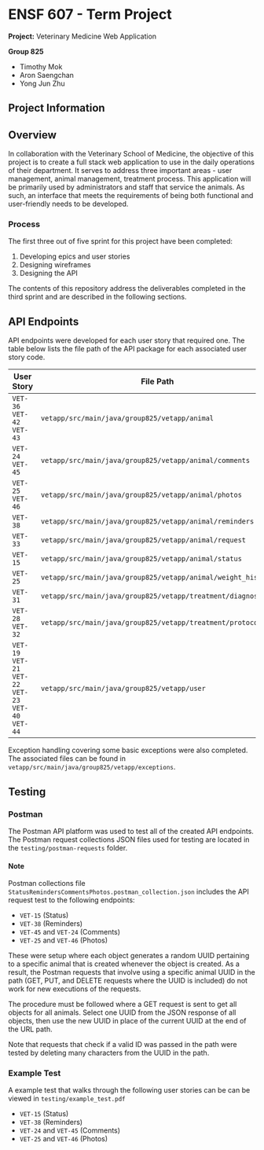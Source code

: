 # ENSF 607 - Term Project

**Project:** Veterinary Medicine Web Application

__**Group 825**__
- Timothy Mok
- Aron Saengchan
- Yong Jun Zhu

## Project Information

## Overview
In collaboration with the Veterinary School of Medicine, the objective of this project is to create a full stack web application to use in the daily operations of their department. It serves to address three important areas - user management, animal management, treatment process. This application will be primarily used by administrators and staff that service the animals. As such, an interface that meets the requirements of being both functional and user-friendly needs to be developed.

### Process
The first three out of five sprint for this project have been completed:

1. Developing epics and user stories
2. Designing wireframes
3. Designing the API

The contents of this repository address the deliverables completed in the third sprint and are described in the following sections.

## API Endpoints

API endpoints were developed for each user story that required one. The table below lists the file path of the API package for each associated user story code.

| User Story                                                                | File Path                                                    |
| ------------------------------------------------------------------------- | ------------------------------------------------------------ |
| `VET-36`</br>`VET-42`</br>`VET-43`                                        | `vetapp/src/main/java/group825/vetapp/animal`                |
| `VET-24`</br>`VET-45`                                                     | `vetapp/src/main/java/group825/vetapp/animal/comments`       |
| `VET-25`</br>`VET-46`                                                     | `vetapp/src/main/java/group825/vetapp/animal/photos`         |
| `VET-38`                                                                  | `vetapp/src/main/java/group825/vetapp/animal/reminders`      |
| `VET-33`                                                                  | `vetapp/src/main/java/group825/vetapp/animal/request`        |
| `VET-15`                                                                  | `vetapp/src/main/java/group825/vetapp/animal/status`         |
| `VET-25`                                                                  | `vetapp/src/main/java/group825/vetapp/animal/weight_history` |
| `VET-31`                                                                  | `vetapp/src/main/java/group825/vetapp/treatment/diagnosis`   |
| `VET-28`</br>`VET-32`                                                     | `vetapp/src/main/java/group825/vetapp/treatment/protocol`    |
| `VET-19`</br>`VET-21`</br>`VET-22`</br>`VET-23`</br>`VET-40`</br>`VET-44` | `vetapp/src/main/java/group825/vetapp/user`                  |

Exception handling covering some basic exceptions were also completed. The associated files can be found in `vetapp/src/main/java/group825/vetapp/exceptions`.

## Testing

### Postman 

The Postman API platform was used to test all of the created API endpoints. The Postman request collections JSON files used for testing are located in the `testing/postman-requests` folder.

#### Note

Postman collections file `StatusRemindersCommentsPhotos.postman_collection.json` includes the API request test to the following endpoints:
- `VET-15` (Status)
- `VET-38` (Reminders)
- `VET-45` and `VET-24` (Comments)
- `VET-25` and `VET-46` (Photos)

These were setup where each object generates a random UUID pertaining to a specific animal that is created whenever the object is created. As a result, the Postman requests that involve using a specific animal UUID in the path (GET, PUT, and DELETE requests where the UUID is included) do not work for new executions of the requests.

The procedure must be followed where a GET request is sent to get all objects for all animals. Select one UUID from the JSON response of all objects, then use the new UUID in place of the current UUID at the end of the URL path.

Note that requests that check if a valid ID was passed in the path were tested by deleting many characters from the UUID in the path.

### Example Test

A example test that walks through the following user stories can be can be viewed in `testing/example_test.pdf` 
- `VET-15` (Status)
- `VET-38` (Reminders)
- `VET-24` and `VET-45` (Comments)
- `VET-25` and `VET-46` (Photos)
